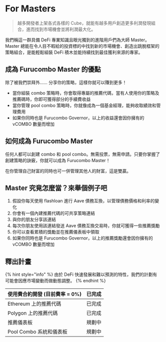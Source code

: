 # For Masters

> 越多開發者上架各式各樣的 Cube，就能有越多用戶創造更多利潤發現組合，進而找到市場機會並將利潤最大化。

我們稱這一群具備 DeFi 專業知識且眼光獨到的進階用戶們為大師 Master。Master 總能在令人目不暇給的投資標的中找到新的市場機會、創造出跳脫框架的策略組合，是能輕鬆組裝 DeFi 積木並能持續找到最佳獲利來源的專家。

## 成為 Furucombo Master 的優點

除了被我們崇拜外...... 分享你的策略，這樣你就可以賺到更多！

* 當你組裝 combo 策略時，你會取得專屬的推薦代碼，當有人使用你的策略及推薦碼時，你即可獲得部分的手續費收益
* 當你管理 pool combo 策略時，你就像成為一個基金經理，能夠收取績效和管理費用
* 如果你同時也是 Furucombo Governor，以上的收益還會因你擁有的 vCOMBO 數量而增加

## 如何成為 Furucombo Master

任何人都可以創建 combo 和 pool combo。無需投票，無需申請。只要你掌握了創建策略的訣竅，你就可以成為 Furucombo Master！

在你管理自己財富的同時也可一併管理其他人的財富，這是雙贏。



## Master 究竟怎麼當？來舉個例子吧

1. 假設你每天使用 flashloan 進行 Aave 債務互換，以管理債務價格和利率的變化
2. 你會有一個內建推薦代碼的可共享策略連結
3. 與你的朋友分享該連結
4. 每次你朋友使用該連結發送 Aave 債務互換交易時，你就可獲得一些推薦獎勵
5. 你可以查看累積的獎勵並在推薦儀表板中領取
6. 如果你同時也是 Furucombo Governor，以上的推薦獎勵還會因你擁有的 vCOMBO 數量而增加

## 釋出計畫

{% hint style="info" %}
由於 DeFi 快速發展和難以預測的特性，我們的計劃有可能會因應市場變動而做動態調整。
{% endhint %}

| 使用費合約開發 (目前費率 = 0%) | 已完成 |
| ------------------- | --- |
| Ethereum 上的推薦代碼     | 已完成 |
| Polygon 上的推薦代碼      | 已完成 |
| 推薦儀表板               | 規劃中 |
| Pool Combo 系統和儀表板   | 規劃中 |
